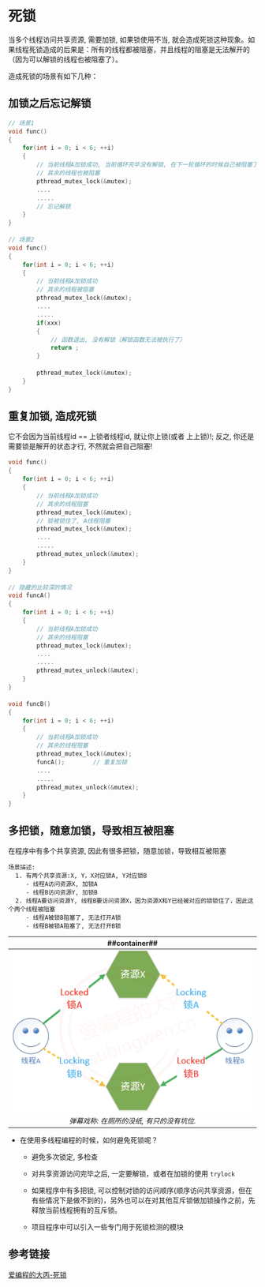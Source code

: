 # 死锁
当多个线程访问共享资源, 需要加锁, 如果锁使用不当, 就会造成死锁这种现象。如果线程死锁造成的后果是：所有的线程都被阻塞，并且线程的阻塞是无法解开的（因为可以解锁的线程也被阻塞了）。

造成死锁的场景有如下几种：
## 加锁之后忘记解锁

```C++
// 场景1
void func()
{
    for(int i = 0; i < 6; ++i)
    {
        // 当前线程A加锁成功, 当前循环完毕没有解锁, 在下一轮循环的时候自己被阻塞了
        // 其余的线程也被阻塞
        pthread_mutex_lock(&mutex);
        ....
        .....
        // 忘记解锁
    }
}

// 场景2
void func()
{
    for(int i = 0; i < 6; ++i)
    {
        // 当前线程A加锁成功
        // 其余的线程被阻塞
        pthread_mutex_lock(&mutex);
        ....
        .....
        if(xxx)
        {
            // 函数退出, 没有解锁（解锁函数无法被执行了）
            return ;
        }
        
        pthread_mutex_lock(&mutex);
    }
}
```

## 重复加锁, 造成死锁

它不会因为当前线程id == 上锁者线程id, 就让你上锁(或者 上上锁)!; 反之, 你还是需要锁是解开的状态才行, 不然就会把自己阻塞!

```C++
void func()
{
    for(int i = 0; i < 6; ++i)
    {
        // 当前线程A加锁成功
        // 其余的线程阻塞
        pthread_mutex_lock(&mutex);
        // 锁被锁住了, A线程阻塞
        pthread_mutex_lock(&mutex);
        ....
        .....
        pthread_mutex_unlock(&mutex);
    }
}

// 隐藏的比较深的情况
void funcA()
{
    for(int i = 0; i < 6; ++i)
    {
        // 当前线程A加锁成功
        // 其余的线程阻塞
        pthread_mutex_lock(&mutex);
        ....
        .....
        pthread_mutex_unlock(&mutex);
    }
}

void funcB()
{
    for(int i = 0; i < 6; ++i)
    {
        // 当前线程A加锁成功
        // 其余的线程阻塞
        pthread_mutex_lock(&mutex);
        funcA();        // 重复加锁
        ....
        .....
        pthread_mutex_unlock(&mutex);
    }
}
```

## 多把锁，随意加锁，导致相互被阻塞

在程序中有多个共享资源, 因此有很多把锁，随意加锁，导致相互被阻塞

```Text
场景描述:
  1. 有两个共享资源:X, Y，X对应锁A, Y对应锁B
     - 线程A访问资源X, 加锁A
     - 线程B访问资源Y, 加锁B
  2. 线程A要访问资源Y, 线程B要访问资源X，因为资源X和Y已经被对应的锁锁住了，因此这个两个线程被阻塞
     - 线程A被锁B阻塞了, 无法打开A锁
     - 线程B被锁A阻塞了, 无法打开B锁
```

| ##container## |
|:--:|
|![Clip_2024-01-18_21-47-17.png ##w700##](./Clip_2024-01-18_21-47-17.png)|
|*弹幕戏称: 在厕所的没纸, 有只的没有坑位.*|

- 在使用多线程编程的时候，如何避免死锁呢？

    - 避免多次锁定, 多检查

    - 对共享资源访问完毕之后, 一定要解锁，或者在加锁的使用 `trylock`

    - 如果程序中有多把锁, 可以控制对锁的访问顺序(顺序访问共享资源，但在有些情况下是做不到的)，另外也可以在对其他互斥锁做加锁操作之前，先释放当前线程拥有的互斥锁。

    - 项目程序中可以引入一些专门用于死锁检测的模块

## 参考链接
[爱编程的大丙-死锁](https://subingwen.cn/linux/thread-sync/#1-1-%E4%B8%BA%E4%BB%80%E4%B9%88%E8%A6%81%E5%90%8C%E6%AD%A5)